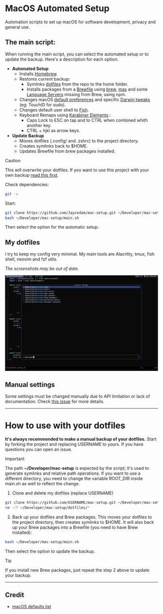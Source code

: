 # MacOS Automated Setup

Automation scripts to set up macOS for software development, privacy and general use.

## The main script:

When running the main script, you can select the automated setup or to update the backup. Here's a description for each option:

- **Automated Setup**
    - Installs [Homebrew](https://brew.sh).
    - Restores current backup:
        - Symlinks [dotfiles](./dotfiles/) from the repo to the home folder.
        - Installs packages from a [Brewfile](Brewfile) using [brew](https://brew.sh), [mas](https://github.com/mas-cli/mas) and some [Language Servers](./modules/lsp.sh) missing from Brew, using npm.
    - Changes macOS [default preferences](modules/darwin/defaults.sh) and specific [Darwin tweaks](./modules/darwin/enviroment.sh) (eg: TouchID for sudo).
    - Changes default user shell to [Fish](https://fishshell.com).
    - Keyboard Remaps using [Karabiner Elements](https://github.com/pqrs-org/Karabiner-Elements).:
        - Caps Lock to ESC on tap and to CTRL when combined whith another key.
        - CTRL + hjkl as arrow keys.
- **Update Backup**
    - Moves dotfiles (.config/ and .zshrc) to the project directory.
    - Creates symlinks back to $HOME.
    - Updates Brewfile from brew packages installed.

> [!CAUTION]
> This will overwrite your dotfiles. If you want to use this project with your own backup [read this first](#how-to-use-with-your-dotfiles).

Check dependencies:

```sh
git -v
```

Start:

```sh
git clone https://github.com/Jaycedam/mac-setup.git ~/Developer/mac-setup
bash ~/Developer/mac-setup/main.sh
```

Then select the option for the automatic setup.

## My dotfiles

I try to keep my config very minimal.
My main tools are Alacritty, tmux, fish shell, neovim and fzf utils.

_The screenshots may be out of date._

![Terminal](images/terminal.webp)

## Manual settings

Some settings must be changed manually due to API limitation or lack of documentation. Check [this issue](https://github.com/Jaycedam/mac-setup/issues/13) for more details.

---

# How to use with your dotfiles

**It's always recommended to make a manual backup of your dotfiles.**
Start by forking the project and replacing USERNAME to yours. If you have questions you can open an issue.

> [!IMPORTANT]
> The path **~/Developer/mac-setup** is expected by the script; it's used to generate symlinks and relative path operations. If you want to use a different directory, you need to change the variable ROOT_DIR inside main.sh as well to reflect the change.

1. Clone and delete my dotfiles (replace USERNAME)

```sh
git clone https://github.com/USERNAME/mac-setup.git ~/Developer/mac-setup
rm -rf ~/Developer/mac-setup/dotfiles/*
```

2. Back up your dotfiles and Brew packages. This moves your dotfiles to the project directory, then creates symlinks to $HOME. It will also back up your Brew packages into a Brewfile (you need to have Brew installed):

```sh
bash ~/Developer/mac-setup/main.sh
```

Then select the option to update the backup.

> [!TIP]
> If you install new Brew packages, just repeat the step 2 above to update your backup.

---

## Credit

- [macOS defaults list](https://macos-defaults.com/)

